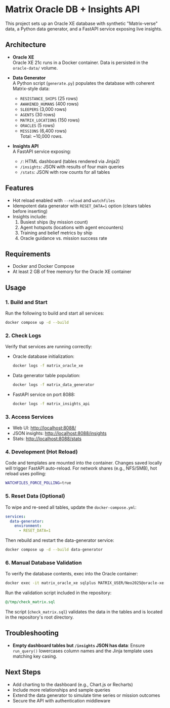 # Matrix Oracle DB + Insights API

This project sets up an Oracle XE database with synthetic "Matrix-verse" data, a Python data generator, and a FastAPI service exposing live insights.

## Architecture

- **Oracle XE**  
  Oracle XE 21c runs in a Docker container. Data is persisted in the `oracle-data/` volume.

- **Data Generator**  
  A Python script (`generate.py`) populates the database with coherent Matrix-style data:
  - `RESISTANCE_SHIPS` (25 rows)
  - `AWAKENED_HUMANS` (400 rows)
  - `SLEEPERS` (3,000 rows)
  - `AGENTS` (30 rows)
  - `MATRIX_LOCATIONS` (150 rows)
  - `ORACLES` (5 rows)
  - `MISSIONS` (6,400 rows)  
  Total: ~10,000 rows.

- **Insights API**  
  A FastAPI service exposing:
  - `/`: HTML dashboard (tables rendered via Jinja2)
  - `/insights`: JSON with results of four main queries
  - `/stats`: JSON with row counts for all tables

## Features

- Hot reload enabled with `--reload` and `watchfiles`
- Idempotent data generator with `RESET_DATA=1` option (clears tables before inserting)
- Insights include:
  1. Busiest ships (by mission count)
  2. Agent hotspots (locations with agent encounters)
  3. Training and belief metrics by ship
  4. Oracle guidance vs. mission success rate

## Requirements

- Docker and Docker Compose
- At least 2 GB of free memory for the Oracle XE container

## Usage

### 1. Build and Start
Run the following to build and start all services:
```bash
docker compose up -d --build
```

### 2. Check Logs
Verify that services are running correctly:

- Oracle database initialization:
  ```bash
  docker logs -f matrix_oracle_xe
  ```

- Data generator table population:
  ```bash
  docker logs -f matrix_data_generator
  ```

- FastAPI service on port 8088:
  ```bash
  docker logs -f matrix_insights_api
  ```

### 3. Access Services
- Web UI: [http://localhost:8088/](http://localhost:8088/)
- JSON insights: [http://localhost:8088/insights](http://localhost:8088/insights)
- Stats: [http://localhost:8088/stats](http://localhost:8088/stats)

### 4. Development (Hot Reload)
Code and templates are mounted into the container. Changes saved locally will trigger FastAPI auto-reload. For network shares (e.g., NFS/SMB), hot reload uses polling:
```bash
WATCHFILES_FORCE_POLLING=true
```

### 5. Reset Data (Optional)
To wipe and re-seed all tables, update the `docker-compose.yml`:
```yaml
services:
  data-generator:
    environment:
      - RESET_DATA=1
```
Then rebuild and restart the data-generator service:
```bash
docker compose up -d --build data-generator
```

### 6. Manual Database Validation
To verify the database contents, exec into the Oracle container:
```bash
docker exec -it matrix_oracle_xe sqlplus MATRIX_USER/Neo2025@oracle-xe:1521/xepdb1
```
Run the validation script included in the repository:
```sql
@/tmp/check_matrix.sql
```

The script (`check_matrix.sql`) validates the data in the tables and is located in the repository's root directory.

## Troubleshooting

- **Empty dashboard tables but `/insights` JSON has data**: Ensure `run_query()` lowercases column names and the Jinja template uses matching key casing.

## Next Steps

- Add charting to the dashboard (e.g., Chart.js or Recharts)
- Include more relationships and sample queries
- Extend the data generator to simulate time series or mission outcomes
- Secure the API with authentication middleware
